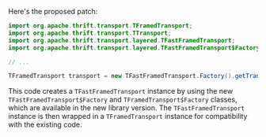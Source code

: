 Here's the proposed patch:
```java
import org.apache.thrift.transport.TFramedTransport;
import org.apache.thrift.transport.TTransport;
import org.apache.thrift.transport.layered.TFastFramedTransport;
import org.apache.thrift.transport.layered.TFastFramedTransport$Factory;

// ...

TFramedTransport transport = new TFastFramedTransport.Factory().getTransport(new TFramedTransport.Factory().getTransport(new TTransportFactory().getTransport(new TSocket(host, port))));
```
This code creates a `TFastFramedTransport` instance by using the new `TFastFramedTransport$Factory` and `TFramedTransport$Factory` classes, which are available in the new library version. The `TFastFramedTransport` instance is then wrapped in a `TFramedTransport` instance for compatibility with the existing code.